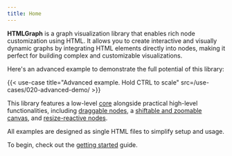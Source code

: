 ```yaml
---
title: Home
---
```


**HTMLGraph** is a graph visualization library that enables rich node customization using HTML.
It allows you to create interactive and visually dynamic graphs by integrating HTML
elements directly into nodes, making it perfect for building complex and customizable visualizations.

Here's an advanced example to demonstrate the full potential of this library:

{{< use-case title="Advanced example. Hold CTRL to scale" src=/use-cases/020-advanced-demo/ >}}

This library features a low-level [core](/core-configuration) alongside practical
high-level functionalities, including [draggable nodes](/draggable-nodes),
a [shiftable and zoomable canvas](/transformable-viewport),
and [resize-reactive nodes](/resize-reactive-nodes).

All examples are designed as single HTML files to simplify setup and usage.

To begin, check out the [getting started](/getting-started) guide.


